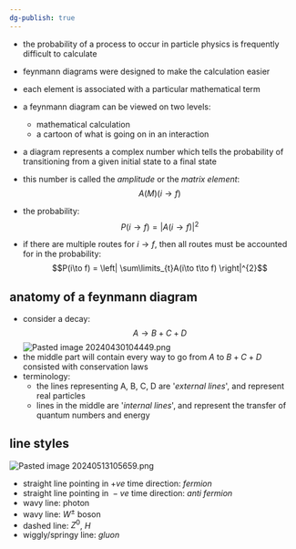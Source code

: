 ```yaml
---
dg-publish: true
---
```


- the probability of a process to occur in particle physics is frequently difficult to calculate
- feynmann diagrams were designed to make the calculation easier
- each element is associated with a particular mathematical term
- a feynmann diagram can be viewed on two levels:
	- mathematical calculation
	- a cartoon of what is going on in an interaction

- a diagram represents a complex number which tells the probability of transitioning from a given initial state to a final state
- this number is called the *amplitude* or the *matrix element*: 
$$A(M)(i\to f)$$
- the probability: 
$$P(i\to f)= |A(i\to f)|^{2}$$
- if there are multiple routes for $i \to f$, then all routes must be accounted for in the probability: 
$$P(i\to f) = \left| \sum\limits_{t}A(i\to t\to f) \right|^{2}$$
## anatomy of a feynmann diagram
- consider a decay: 
$$A\to B+C+D$$
![Pasted image 20240430104449.png](/img/user/pics/Pasted%20image%2020240430104449.png)
- the middle part will contain every way to go from $A$ to $B+C+D$ consisted with conservation laws
- terminology: 
	- the lines representing A, B, C, D are '*external lines*', and represent real particles
	- lines in the middle are '*internal lines*', and represent the transfer of quantum numbers and energy 

## line styles
![Pasted image 20240513105659.png](/img/user/pics/Pasted%20image%2020240513105659.png)
- straight line pointing in $+ve$ time direction: *fermion*
- straight line pointing in ${} -ve$ time direction: *anti fermion*
- wavy line: photon
- wavy line: $W^\pm$ boson
- dashed line: $Z^{0}$, $H$
- wiggly/springy line: *gluon*
